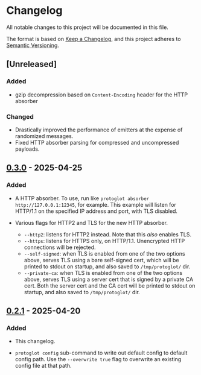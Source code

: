 # Changelog

All notable changes to this project will be documented in this file.

The format is based on [Keep a Changelog](https://keepachangelog.com/en/1.0.0/),
and this project adheres to [Semantic Versioning](https://semver.org/spec/v2.0.0.html).

## [Unreleased]

### Added

- gzip decompression based on `Content-Encoding` header for the HTTP absorber

### Changed

- Drastically improved the performance of emitters at the expense of randomized messages.
- Fixed HTTP absorber parsing for compressed and uncompressed payloads.

## [0.3.0](https://github.com/anson-vandoren/protoglot/compare/v0.2.1..v0.3.0) - 2025-04-25

### Added

- A HTTP absorber. To use, run like `protoglot absorber http://127.0.0.1:12345`, for example.
  This example will listen for HTTP/1.1 on the specified IP address and port, with TLS disabled.

- Various flags for HTTP2 and TLS for the new HTTP absorber.
  - `--http2`: listens for HTTP2 instead. Note that this _also_ enables TLS.
  - `--https`: listens for HTTPS only, on HTTP/1.1. Unencrypted HTTP connections will be rejected.
  - `--self-signed`: when TLS is enabled from one of the two options above, serves TLS using
    a bare self-signed cert, which will be printed to stdout on startup, and also saved to
    `/tmp/protoglot/` dir.
  - `--private-ca`: when TLS is enabled from one of the two options above, serves TLS using
    a server cert that is signed by a private CA cert. Both the server cert and the CA cert will
    be printed to stdout on startup, and also saved to `/tmp/protoglot/` dir.

## [0.2.1](https://github.com/anson-vandoren/protoglot/compare/v0.2.0..v0.2.1) - 2025-04-20

### Added

- This changelog.

- `protoglot config` sub-command to write out default config to default config path.
  Use the `--overwrite true` flag to overwrite an existing config file at that path.

[//]: # 'Change types: Added, Changed, Deprecated, Removed, Fixed, Security'
